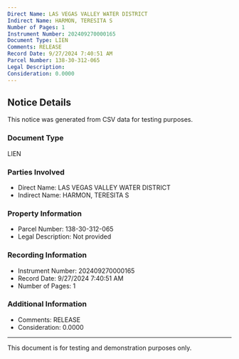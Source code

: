 ```yaml
---
Direct Name: LAS VEGAS VALLEY WATER DISTRICT
Indirect Name: HARMON, TERESITA S
Number of Pages: 1
Instrument Number: 202409270000165
Document Type: LIEN
Comments: RELEASE
Record Date: 9/27/2024 7:40:51 AM
Parcel Number: 138-30-312-065
Legal Description: 
Consideration: 0.0000
---
```


## Notice Details

This notice was generated from CSV data for testing purposes.

### Document Type
LIEN

### Parties Involved
- Direct Name: LAS VEGAS VALLEY WATER DISTRICT
- Indirect Name: HARMON, TERESITA S

### Property Information
- Parcel Number: 138-30-312-065
- Legal Description: Not provided

### Recording Information
- Instrument Number: 202409270000165
- Record Date: 9/27/2024 7:40:51 AM
- Number of Pages: 1

### Additional Information
- Comments: RELEASE
- Consideration: 0.0000

---

This document is for testing and demonstration purposes only.
